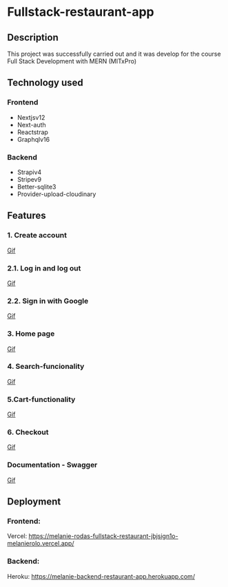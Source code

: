 # Fullstack-restaurant-app

## Description

This project was successfully carried out and it was develop for the course Full Stack Development with MERN (MITxPro)

## Technology used

### Frontend

<ul>
  <li>Nextjsv12</li>
  <li>Next-auth</li>
  <li>Reactstrap</li>
  <li>Graphqlv16</li>
</ul>

### Backend

<ul>
  <li>Strapiv4</li>
  <li>Stripev9</li>
  <li>Better-sqlite3</li>
  <li>Provider-upload-cloudinary</li>
</ul>

## Features

### 1. Create account

[Gif](https://github.com/melanierolo/Fullstack-restaurant-app/blob/main/1.Create-account.gif)

### 2.1. Log in and log out

[Gif](https://github.com/melanierolo/Fullstack-restaurant-app/blob/main/2.Login-logout.gif)

### 2.2. Sign in with Google

[Gif](https://github.com/melanierolo/Fullstack-restaurant-app/blob/main/2.SigninwithGoogle.gif)

### 3. Home page

[Gif](https://github.com/melanierolo/Fullstack-restaurant-app/blob/main/3.Home-page.gif)

### 4. Search-funcionality

[Gif](https://github.com/melanierolo/Fullstack-restaurant-app/blob/main/4.Search-functionality.gif)

### 5.Cart-functionality

[Gif](https://github.com/melanierolo/Fullstack-restaurant-app/blob/main/5.Cart-functionality.gif)

### 6. Checkout

[Gif](https://github.com/melanierolo/Fullstack-restaurant-app/blob/main/6.Checkout.gif)

### Documentation - Swagger

[Gif](https://github.com/melanierolo/Fullstack-restaurant-app/blob/main/docu-Swagger.gif)

## Deployment

### Frontend:

Vercel: https://melanie-rodas-fullstack-restaurant-jbjsign1o-melanierolo.vercel.app/

### Backend:

Heroku: https://melanie-backend-restaurant-app.herokuapp.com/
